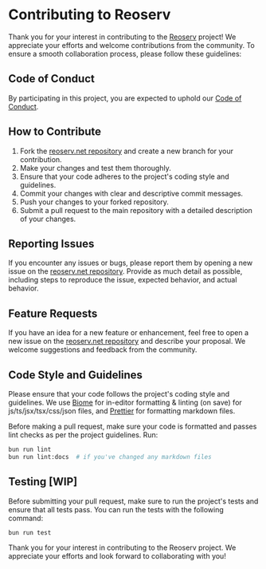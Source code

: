 # Contributing to Reoserv

Thank you for your interest in contributing to the [Reoserv][reoserv.net]
project! We appreciate your efforts and welcome contributions from the
community. To ensure a smooth collaboration process, please follow these
guidelines:

## Code of Conduct

By participating in this project, you are expected to uphold our
[Code of Conduct](CODE_OF_CONDUCT.md).

## How to Contribute

1. Fork the [reoserv.net repository][reoserv.net] and create a new branch for
   your contribution.
2. Make your changes and test them thoroughly.
3. Ensure that your code adheres to the project's coding style and guidelines.
4. Commit your changes with clear and descriptive commit messages.
5. Push your changes to your forked repository.
6. Submit a pull request to the main repository with a detailed description of
   your changes.

## Reporting Issues

If you encounter any issues or bugs, please report them by opening a new issue
on the [reoserv.net repository][reoserv.net]. Provide as much detail as
possible, including steps to reproduce the issue, expected behavior, and actual
behavior.

## Feature Requests

If you have an idea for a new feature or enhancement, feel free to open a new
issue on the [reoserv.net repository][reoserv.net] and describe your proposal.
We welcome suggestions and feedback from the community.

## Code Style and Guidelines

Please ensure that your code follows the project's coding style and guidelines.
We use [Biome][biome] for in-editor formatting & linting (on save) for
js/ts/jsx/tsx/css/json files, and [Prettier][prettier] for formatting markdown
files.

Before making a pull request, make sure your code is formatted and passes lint
checks as per the project guidelines. Run:

```sh
bun run lint
bun run lint:docs  # if you've changed any markdown files
```

## Testing [WIP]

Before submitting your pull request, make sure to run the project's tests and
ensure that all tests pass. You can run the tests with the following command:

```sh
bun run test
```

Thank you for your interest in contributing to the Reoserv project. We
appreciate your efforts and look forward to collaborating with you!

[reoserv.net]: https://github.com/sorokya/reoserv.net
[biome]: https://marketplace.visualstudio.com/items?itemName=biomejs.biome
[prettier]: https://marketplace.visualstudio.com/items?itemName=esbenp.prettier-vscode
